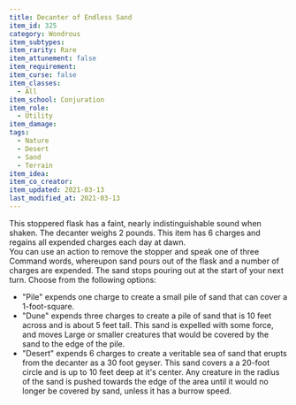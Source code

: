 ```yaml
---
title: Decanter of Endless Sand
item_id: 325
category: Wondrous
item_subtypes: 
item_rarity: Rare
item_attunement: false
item_requirement: 
item_curse: false
item_classes: 
  - All
item_school: Conjuration
item_role: 
  - Utility
item_damage: 
tags:
  - Nature
  - Desert
  - Sand
  - Terrain
item_idea: 
item_co_creator: 
item_updated: 2021-03-13
last_modified_at: 2021-03-13
---
```


This stoppered flask has a faint, nearly indistinguishable sound when shaken. The decanter weighs 2 pounds. This item has 6 charges and regains all expended charges each day at dawn.  
You can use an action to remove the stopper and speak one of three Command words, whereupon sand pours out of the flask and a number of charges are expended. The sand stops pouring out at the start of your next turn. Choose from the following options:

*   "Pile" expends one charge to create a small pile of sand that can cover a 1-foot-square.
*   "Dune" expends three charges to create a pile of sand that is 10 feet across and is about 5 feet tall. This sand is expelled with some force, and moves Large or smaller creatures that would be covered by the sand to the edge of the pile.
*   "Desert" expends 6 charges to create a veritable sea of sand that erupts from the decanter as a 30 foot geyser. This sand covers a a 20-foot circle and is up to 10 feet deep at it's center. Any creature in the radius of the sand is pushed towards the edge of the area until it would no longer be covered by sand, unless it has a burrow speed.

